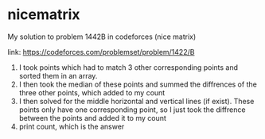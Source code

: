 # nicematrix
My solution to problem 1442B in codeforces (nice matrix)

link: https://codeforces.com/problemset/problem/1422/B

1. I took points which had to match 3 other corresponding points and sorted them in an array.
2. I then took the median of these points and summed the diffrences of the three other points, which added to my count
3. I then solved for the middle horizontal and vertical lines (if exist). These points only have one corresponding point, so I just took the diffrence between the points and added it to my count
4. print count, which is the answer
